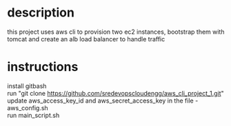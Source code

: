 # description
this project uses aws cli to provision two ec2 instances, bootstrap them with tomcat and create an alb load balancer to handle traffic

# instructions
install gitbash  
run "git clone https://github.com/sredevopscloudengg/aws_cli_project_1.git"  
update aws_access_key_id and aws_secret_access_key in the file - aws_config.sh  
run main_script.sh  
  

